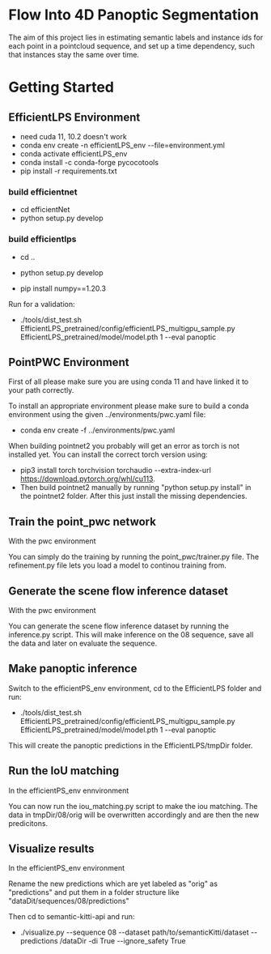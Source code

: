 # Flow Into 4D Panoptic Segmentation

The aim of this project lies in estimating semantic labels and instance ids for each point in a pointcloud sequence, and set up a time dependency, such that instances stay the same over time. 

# Getting Started 
## EfficientLPS Environment 
- need cuda 11, 10.2 doesn't work
- conda env create -n efficientLPS_env --file=environment.yml
- conda activate efficientLPS_env
- conda install -c conda-forge pycocotools
- pip install -r requirements.txt

### build efficientnet
- cd efficientNet
- python setup.py develop

### build efficientlps
- cd ..
- python setup.py develop


- pip install numpy==1.20.3

Run for a validation:
- ./tools/dist_test.sh EfficientLPS_pretrained/config/efficientLPS_multigpu_sample.py EfficientLPS_pretrained/model/model.pth  1 --eval panoptic

## PointPWC Environment 

First of all please make sure you are using conda 11 and have linked it to your path correctly.

To install an appropriate environment please make sure to build a conda environment using the given ../environments/pwc.yaml file:
- conda env create -f ../environments/pwc.yaml

When building pointnet2 you probably will get an error as torch is not installed yet. You can install the correct torch version using: 
- pip3 install torch torchvision torchaudio --extra-index-url https://download.pytorch.org/whl/cu113. 
- Then build pointnet2 manually by running "python setup.py install" in the pointnet2 folder. After this just install the missing dependencies.



## Train the point_pwc network
With the pwc environment

You can simply do the training by running the point_pwc/trainer.py file. The refinement.py file lets you load a model to continou training from. 

## Generate the scene flow inference dataset 
With the pwc environment

You can generate the scene flow inference dataset by running the inference.py script. This will make inference on the 08 sequence, save all the data and later on evaluate the sequence. 

## Make panoptic inference
Switch to the efficientPS_env environment, cd to the EfficientLPS folder and run:
- ./tools/dist_test.sh EfficientLPS_pretrained/config/efficientLPS_multigpu_sample.py EfficientLPS_pretrained/model/model.pth  1 --eval panoptic

This will create the panoptic predictions in the EfficientLPS/tmpDir folder. 

## Run the IoU matching 
In the efficientPS_env ennvironment 

You can now run the iou_matching.py script to make the iou matching. The data in tmpDir/08/orig will be overwritten accordingly and are then the new predicitons. 

## Visualize results
In the efficientPS_env environment

Rename the new predictions which are yet labeled as "orig" as "predictions" and put them in a folder structure like "dataDit/sequences/08/predictions" 

Then cd to semantic-kitti-api and run: 
- ./visualize.py --sequence 08 --dataset path/to/semanticKitti/dataset --predictions /dataDir -di True --ignore_safety True


